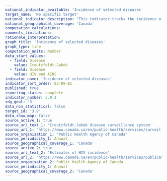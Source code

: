 ```yaml
---
national_indicator_available: 'Incidence of selected diseases'
target_name: 'No specific target'
national_indicator_description: "This indicator tracks the incidence of selected diseases"
national_geographical_coverage: 'Canada' 
computation_calculations:
comments_limitations:
rationale_interpretation:
graph_title: 'Incidence of selected diseases'
graph_type: line
computation_units: Number
data_start_values:
  - field: Disease
    value: Creutzfeldt-Jakob
  - field: Disease
    value: HIV and AIDS
indicator_name: 'Incidence of selected diseases'
indicator_sort_order: 03-09-01
published: true
reporting_status: complete
indicator_number: 3.9.1
sdg_goal: '3'
data_non_statistical: false
target_id: '3.9'
data_show_map: false
source_active_1: true
source_url_text_1: 'Creutzfeldt-Jakob disease surveillance system'
source_url_1: 'https://www.canada.ca/en/public-health/services/surveillance/blood-safety-contribution-program/creutzfeldt-jakob-disease/cjd-surveillance-system.html'
source_organisation_1: "Public Health Agency of Canada"
source_periodicity_1: Annual
source_geographical_coverage_1: 'Canada'
source_active_2: true
source_url_text_2: 'Estimates of HIV incidence'
source_url_2: 'https://www.canada.ca/en/public-health/services/publications/diseases-conditions/summary-estimates-hiv-incidence-prevalence-canadas-progress-90-90-90.html'
source_organisation_2: Public Health Agency of Canada
source_periodicity_2: Annual
source_geographical_coverage_2: 'Canada'
---
```

